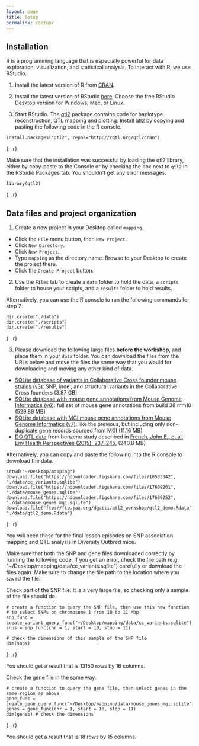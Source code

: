 ```yaml
---
layout: page
title: Setup
permalink: /setup/
---
```

## Installation

R is a programming language that is especially powerful for data exploration, visualization, and statistical analysis. To interact with R, we use RStudio. 

1. Install the latest version of R from [CRAN](https://cran.r-project.org/).

2. Install the latest version of RStudio [here](https://www.rstudio.com/products/rstudio/download/). Choose the free RStudio Desktop version for Windows, Mac, or Linux. 

3. Start RStudio. The [qtl2](https://github.com/rqtl/qtl2) package contains code for haplotype reconstruction, QTL mapping and plotting. Install qtl2 by copying and pasting the following code in the R console.

~~~
install.packages("qtl2", repos="http://rqtl.org/qtl2cran")
~~~
{: .r}

Make sure that the installation was successful by loading the qtl2 library, either by copy-paste to the Console or by checking the box next to `qtl2` in the RStudio Packages tab. You shouldn't get any error messages.

~~~
library(qtl2)
~~~
{: .r}

## Data files and project organization

1. Create a new project in your Desktop called `mapping`. 
- Click the `File` menu button, then `New Project`.
- Click `New Directory`. 
- Click `New Project`.
- Type `mapping` as the directory name. Browse to your Desktop to create the project there.
- Click the `Create Project` button.

2. Use the `Files` tab to create  a `data` folder to hold the data, a `scripts` folder to house your scripts, and a `results` folder to hold results. 

Alternatively, you can use the R console to run the following commands for step 2.

~~~
dir.create("./data")
dir.create("./scripts")
dir.create("./results")
~~~
{: .r}

3. Please download the following large files **before the workshop**, and place them in your `data` folder. You can download the files from the URLs below and move the files the same way that you would for downloading and moving any other kind of data.
 
+ [SQLite database of variants in Collaborative Cross founder mouse strains (v3)](https://figshare.com/articles/SQLite_database_of_variants_in_Collaborative_Cross_founder_mouse_strains/5280229/3): SNP, indel, and structural variants in the Collaborative Cross founders (3.87 GB)
+ [SQLite database with mouse gene annotations from Mouse Genome Informatics (v6)](https://figshare.com/articles/dataset/SQLite_database_with_mouse_gene_annotations_from_Mouse_Genome_Informatics_MGI_at_The_Jackson_Laboratory/5280238): full set of mouse gene annotations from build 38 mm10 (529.89 MB)
+ [SQLite database with MGI mouse gene annotations from Mouse Genome Informatics (v7)](https://figshare.com/articles/dataset/SQLite_database_with_MGI_mouse_gene_annotations_from_Mouse_Genome_Informatics_MGI_at_The_Jackson_Laboratory/5286019): like the previous, but including only non-duplicate gene records sourced from MGI (11.16 MB)
+ [DO QTL data](ftp://ftp.jax.org/dgatti/qtl2_workshop/qtl2_demo.Rdata) from benzene study described in [French, John E., et al. Env Health Perspectives (2015): 237-245.](https://ehp.niehs.nih.gov/doi/10.1289/ehp.1408202) (240.8 MB)

Alternatively, you can copy and paste the following into the R console to download the data.
~~~
setwd("~/Desktop/mapping")
download.file("https://ndownloader.figshare.com/files/18533342", "./data/cc_variants.sqlite")
download.file("https://ndownloader.figshare.com/files/17609261", "./data/mouse_genes.sqlite")
download.file("https://ndownloader.figshare.com/files/17609252", "./data/mouse_genes_mgi.sqlite")
download.file("ftp://ftp.jax.org/dgatti/qtl2_workshop/qtl2_demo.Rdata", "./data/qtl2_demo.Rdata")
~~~
{: .r}


You will need these for the final lesson episodes on SNP association mapping and QTL analysis in Diversity Outbred mice.


Make sure that both the SNP and gene files downloaded correctly by running the following code. If you get an error, check the file path (e.g. "~/Desktop/mapping/data/cc_variants.sqlite") carefully or download the files again. Make sure to change the file path to the location where you saved the file.


Check part of the SNP file. It is a very large file, so checking only a sample of the file should do.

~~~
# create a function to query the SNP file, then use this new function  
# to select SNPs on chromosome 1 from 10 to 11 Mbp
snp_func = create_variant_query_func("~/Desktop/mapping/data/cc_variants.sqlite") 
snps = snp_func(chr = 1, start = 10, stop = 11) 

# check the dimensions of this sample of the SNP file
dim(snps) 
~~~
{: .r}


You should get a result that is 13150 rows by 16 columns.


Check the gene file in the same way.


~~~
# create a function to query the gene file, then select genes in the same region as above
gene_func = create_gene_query_func("~/Desktop/mapping/data/mouse_genes_mgi.sqlite") 
genes = gene_func(chr = 1, start = 10, stop = 11) 
dim(genes) # check the dimensions
~~~
{: .r}


You should get a result that is 18 rows by 15 columns.
